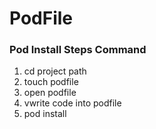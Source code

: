 # PodFile
<h3>Pod Install Steps Command</h3>
<ol>
<li>cd project path</li>  
<li>touch podfile</li>    
<li>open podfile</li>   
<li>vwrite code into podfile</li>   
<li>pod install</li>  
</ol>
